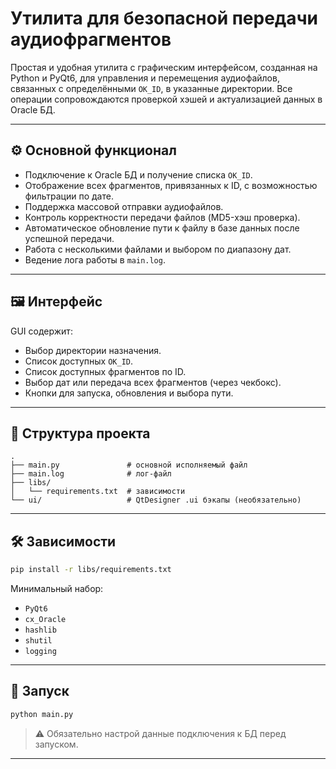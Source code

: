 
# Утилита для безопасной передачи аудиофрагментов

Простая и удобная утилита с графическим интерфейсом, созданная на Python и PyQt6, для управления и перемещения аудиофайлов, связанных с определёнными `OK_ID`, в указанные директории. Все операции сопровождаются проверкой хэшей и актуализацией данных в Oracle БД.

---

## ⚙️ Основной функционал

- Подключение к Oracle БД и получение списка `OK_ID`.
- Отображение всех фрагментов, привязанных к ID, с возможностью фильтрации по дате.
- Поддержка массовой отправки аудиофайлов.
- Контроль корректности передачи файлов (MD5-хэш проверка).
- Автоматическое обновление пути к файлу в базе данных после успешной передачи.
- Работа с несколькими файлами и выбором по диапазону дат.
- Ведение лога работы в `main.log`.

---

## 🖼 Интерфейс

GUI содержит:
- Выбор директории назначения.
- Список доступных `OK_ID`.
- Список доступных фрагментов по ID.
- Выбор дат или передача всех фрагментов (через чекбокс).
- Кнопки для запуска, обновления и выбора пути.

---

## 📁 Структура проекта

```
.
├── main.py               # основной исполняемый файл
├── main.log              # лог-файл
├── libs/
│   └── requirements.txt  # зависимости
└── ui/                   # QtDesigner .ui бэкапы (необязательно)
```

---

## 🛠 Зависимости

```bash
pip install -r libs/requirements.txt
```

Минимальный набор:
- `PyQt6`
- `cx_Oracle`
- `hashlib`
- `shutil`
- `logging`

---

## 🚀 Запуск

```bash
python main.py
```

> ⚠️ Обязательно настрой данные подключения к БД перед запуском.

---